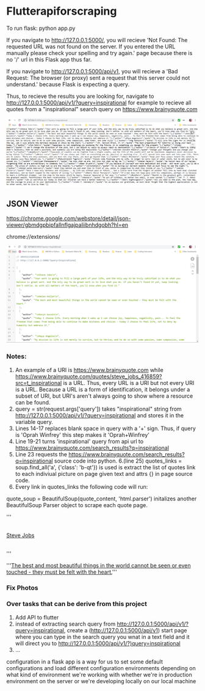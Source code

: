 # Flutterapiforscraping

To run flask: 
python app.py

If you navigate to http://127.0.0.1:5000/, you will recieve 'Not Found:
The requested URL was not found on the server. If you entered the URL manually please check your spelling and try again.' page because there is no '/' url in this Flask app thus far.

If you navigate to http://127.0.0.1:5000/api/v1, you will recieve a 'Bad Request:
The browser (or proxy) sent a request that this server could not understand.' because Flask is expecting a query. 

Thus, to recieve the results you are looking for, navigate to http://127.0.0.1:5000/api/v1/?query=inspirational for example to recieve all  quotes from a "inspirational" search query on https://www.brainyquote.com

![](images/beforeJsonViewer.png)
## JSON Viewer
https://chrome.google.com/webstore/detail/json-viewer/gbmdgpbipfallnflgajpaliibnhdgobh?hl=en

chrome://extensions/

![](images/afterJsonViewer.png)

### Notes: 
1. An example of a URI is https://www.brainyquote.com while https://www.brainyquote.com/quotes/steve_jobs_416859?src=t_inspirational is a URL. Thus, every URL is a URI but not every URI is a URL. Because a URL is a form of identification, it belongs under a subset of URI, but URI's aren't always going to show where a resource can be found.
2. query = str(request.args['query']) takes "inspirational" string from http://127.0.0.1:5000/api/v1/?query=inspirational and stores it in the variable query.
3. Lines 14-17 replaces blank space in query with  a '+' sign. Thus, if query is 'Oprah Winfrey' this step makes it  'Oprah+Winfrey'
4. Line 19-21 turns 'inspirational' query from api url to https://www.brainyquote.com/search_results?q=inspirational 
5. Line 23 requests the https://www.brainyquote.com/search_results?q=inspirational source code into python.
6.(line 25) quotes_links = soup.find_all('a', {'class': 'b-qt'}) is used is extract the list of quotes link to each indiviual picture on page given text and attrs {} in page source code.
7. Every link in quotes_links the following code will run:

 quote_soup = BeautifulSoup(quote_content, 'html.parser') initalizes another BeautifulSoup Parser object to scrape each quote page.

'''<p class="bq_fq_a"><br>
<a href="/authors/steve-jobs-quotes" class="qa_416859 oncl_a">Steve Jobs</a><br>
</p><br>'''

'''<a href="/quotes/helen_keller_101301" class="b-qt qt_101301 oncl_q" title="view quote">The best and most beautiful things in the world cannot be seen or even touched - they must be felt with the heart.</a>'''
### Fix Photos
### Over tasks that can be derive from this project
1. Add API to flutter
2. instead of extracting search query from http://127.0.0.1:5000/api/v1/?query=inspirational, create a (http://127.0.0.1:5000/api/v1) start page where you can type in the search query you wnat in a text field and it will direct you to  http://127.0.0.1:5000/api/v1/?)query=inspirational
3. ...


configuration in a flask app is a way
for us to set some default
configurations and load different
configuration environments depending on
what kind of environment we're working
with whether we're in production
environment on the server or we're
developing locally on our local machine
